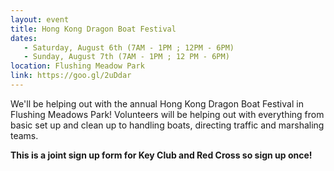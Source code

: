 ```yaml
---
layout: event
title: Hong Kong Dragon Boat Festival
dates:
   - Saturday, August 6th (7AM - 1PM ; 12PM - 6PM)
   - Sunday, August 7th (7AM - 1PM ; 12 PM - 6PM)
location: Flushing Meadow Park
link: https://goo.gl/2uDdar
---
```

We'll be helping out with the annual Hong Kong Dragon Boat Festival in Flushing Meadows Park! Volunteers will be helping out with everything from basic set up and clean up to handling boats, directing traffic and marshaling teams.

**This is a joint sign up form for Key Club and Red Cross so sign up once!** 